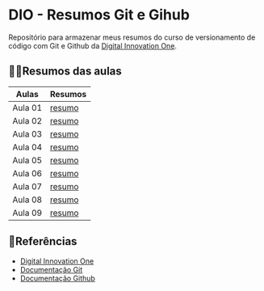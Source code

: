 

# DIO - Resumos  Git e Gihub



Repositório para armazenar meus resumos do curso de versionamento de código com Git e Github da [Digital Innovation One](https://web.dio.me/).



## 👩‍💻Resumos das aulas


| Aulas  | Resumos |
|--------|--------|
|Aula 01 | [resumo](https://github.com/karenaraujodev/DIO-resumos-git-e-github/blob/main/resumo-git-github/aula01.md)|
|Aula 02 | [resumo](https://github.com/karenaraujodev/DIO-resumos-git-e-github/blob/main/resumo-git-github/aula02.md)|
|Aula 03 | [resumo](https://github.com/karenaraujodev/DIO-resumos-git-e-github/blob/main/resumo-git-github/aula03.md)|
|Aula 04 | [resumo](https://github.com/karenaraujodev/DIO-resumos-git-e-github/blob/main/resumo-git-github/aula04.md)|
|Aula 05 | [resumo](https://github.com/karenaraujodev/DIO-resumos-git-e-github/blob/main/resumo-git-github/aula05.md)|
|Aula 06 | [resumo](https://github.com/karenaraujodev/DIO-resumos-git-e-github/blob/main/resumo-git-github/aula06.md)|
|Aula 07 | [resumo](https://github.com/karenaraujodev/DIO-resumos-git-e-github/blob/main/resumo-git-github/aula07.md)|
|Aula 08 | [resumo](https://github.com/karenaraujodev/DIO-resumos-git-e-github/blob/main/resumo-git-github/aula08.md)|
|Aula 09 | [resumo](https://github.com/karenaraujodev/DIO-resumos-git-e-github/blob/main/resumo-git-github/aula09.md)|

## 🔎Referências

- [Digital Innovation One](https://web.dio.me/)
- [Documentação Git](https://git-scm.com/doc)
- [Documentação Github](https://docs.github.com)
  
